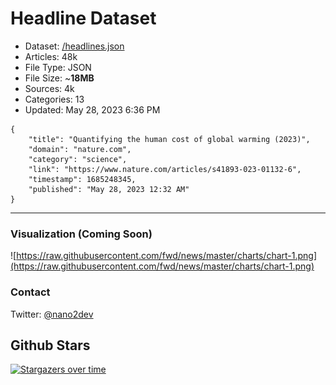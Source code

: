 # Headline Dataset

- Dataset: [/headlines.json](https://raw.githubusercontent.com/fwd/news/master/headlines.json) 
- Articles: 48k
- File Type: JSON
- File Size: ~**18MB**
- Sources: 4k
- Categories: 13
- Updated: May 28, 2023 6:36 PM

```
{
    "title": "Quantifying the human cost of global warming (2023)",
    "domain": "nature.com",
    "category": "science",
    "link": "https://www.nature.com/articles/s41893-023-01132-6",
    "timestamp": 1685248345,
    "published": "May 28, 2023 12:32 AM"
}
```

---

### Visualization (Coming Soon)

![https://raw.githubusercontent.com/fwd/news/master/charts/chart-1.png](https://raw.githubusercontent.com/fwd/news/master/charts/chart-1.png)

### Contact 

Twitter: [@nano2dev](https://twitter.com/nano2dev)

## Github Stars

[![Stargazers over time](https://starchart.cc/fwd/news.svg)](https://starchart.cc/fwd/news)
